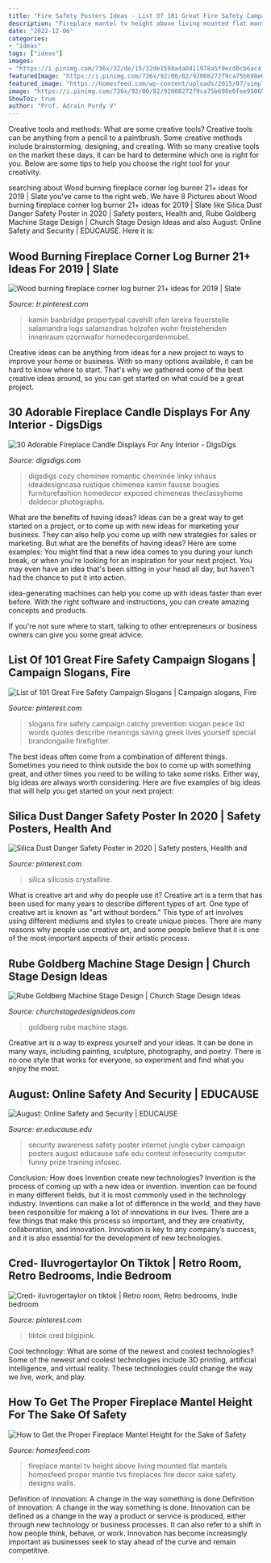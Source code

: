 ```yaml
---
title: "Fire Safety Posters Ideas - List Of 101 Great Fire Safety Campaign Slogans"
description: "Fireplace mantel tv height above living mounted flat mantels homesfeed proper mantle tvs fireplaces fire decor sake safety designs walls"
date: "2022-12-06"
categories:
- "ideas"
tags: ["ideas"]
images:
- "https://i.pinimg.com/736x/32/de/15/32de1598a4a0411978a5f0ecd0cb6ac4.jpg"
featuredImage: "https://i.pinimg.com/736x/92/00/82/92008272f9ca75b698e0fee950652b3c.jpg"
featured_image: "https://homesfeed.com/wp-content/uploads/2015/07/simple-fireplace-mantel-height-with-glass-fireplace-door-and-flat-tv-screen-on-wall-and-glass-windows-plus-soft-flooring-for-living-room.jpg"
image: "https://i.pinimg.com/736x/92/00/82/92008272f9ca75b698e0fee950652b3c.jpg"
ShowToc: true
author: "Prof. Adrain Purdy V"
---
```



Creative tools and methods: What are some creative tools?
Creative tools can be anything from a pencil to a paintbrush. Some creative methods include brainstorming, designing, and creating. With so many creative tools on the market these days, it can be hard to determine which one is right for you. Below are some tips to help you choose the right tool for your creativity.

	

		
searching about Wood burning fireplace corner log burner 21+ ideas for 2019 | Slate you've came to the right web. We have 8 Pictures about Wood burning fireplace corner log burner 21+ ideas for 2019 | Slate like Silica Dust Danger Safety Poster in 2020 | Safety posters, Health and, Rube Goldberg Machine Stage Design | Church Stage Design Ideas and also August: Online Safety and Security | EDUCAUSE. Here it is:
		
    
## Wood Burning Fireplace Corner Log Burner 21+ Ideas For 2019 | Slate

<img loading=lazy src="https://i.pinimg.com/736x/92/00/82/92008272f9ca75b698e0fee950652b3c.jpg" onerror="this.onerror=null;this.src='https://tse1.mm.bing.net/th?id=OIP._diBwMzsphtXyAIBMBLhagAAAA&amp;pid=15.1';" alt="Wood burning fireplace corner log burner 21+ ideas for 2019 | Slate">

_Source: tr.pinterest.com_

>kamin banbridge propertypal cavehill ofen lareira feuerstelle salamandra logs salamandras holzofen wohn freistehenden innenraum ozornwafor homedecorgardenmobel. 

	

Creative ideas can be anything from ideas for a new project to ways to improve your home or business. With so many options available, it can be hard to know where to start. That's why we gathered some of the best creative ideas around, so you can get started on what could be a great project.

    
## 30 Adorable Fireplace Candle Displays For Any Interior - DigsDigs

<img loading=lazy src="https://www.digsdigs.com/photos/adorable-fireplace-candle-displays-for-any-interior-28-554x554.jpg" onerror="this.onerror=null;this.src='https://tse2.mm.bing.net/th?id=OIP.Jgfpplv62RhDyob2ktCwbAHaHa&amp;pid=15.1';" alt="30 Adorable Fireplace Candle Displays For Any Interior - DigsDigs">

_Source: digsdigs.com_

>digsdigs cozy cheminee romantic cheminée linky inhaus ideadesigncasa rustique chimenea kamin fausse bougies furniturefashion homedecor exposed chimeneas theclassyhome doldecor photographs. 

	

What are the benefits of having ideas?
Ideas can be a great way to get started on a project, or to come up with new ideas for marketing your business. They can also help you come up with new strategies for sales or marketing. But what are the benefits of having ideas? Here are some examples: 
You might find that a new idea comes to you during your lunch break, or when you're looking for an inspiration for your next project. You may even have an idea that's been sitting in your head all day, but haven't had the chance to put it into action. 

idea-generating machines can help you come up with ideas faster than ever before. With the right software and instructions, you can create amazing concepts and products. 

If you're not sure where to start, talking to other entrepreneurs or business owners can give you some great advice.

    
## List Of 101 Great Fire Safety Campaign Slogans | Campaign Slogans, Fire

<img loading=lazy src="https://i.pinimg.com/736x/20/ed/c0/20edc02425e8c702cdda622130639e91--catchy-slogans-campaign-slogans.jpg" onerror="this.onerror=null;this.src='https://tse4.mm.bing.net/th?id=OIP.r911zArCzay3xY5ieVgDrQHaLG&amp;pid=15.1';" alt="List of 101 Great Fire Safety Campaign Slogans | Campaign slogans, Fire">

_Source: pinterest.com_

>slogans fire safety campaign catchy prevention slogan peace list words quotes describe meanings saving greek lives yourself special brandongaille firefighter. 

	

The best ideas often come from a combination of different things. Sometimes you need to think outside the box to come up with something great, and other times you need to be willing to take some risks. Either way, big ideas are always worth considering. Here are five examples of big ideas that will help you get started on your next project: 

    
## Silica Dust Danger Safety Poster In 2020 | Safety Posters, Health And

<img loading=lazy src="https://i.pinimg.com/736x/32/de/15/32de1598a4a0411978a5f0ecd0cb6ac4.jpg" onerror="this.onerror=null;this.src='https://tse2.mm.bing.net/th?id=OIP.p9Wx3qyMWi1w44csSm5oQwHaKd&amp;pid=15.1';" alt="Silica Dust Danger Safety Poster in 2020 | Safety posters, Health and">

_Source: pinterest.com_

>silica silicosis crystalline. 

	

What is creative art and why do people use it?
Creative art is a term that has been used for many years to describe different types of art. One type of creative art is known as "art without borders." This type of art involves using different mediums and styles to create unique pieces. There are many reasons why people use creative art, and some people believe that it is one of the most important aspects of their artistic process.

    
## Rube Goldberg Machine Stage Design | Church Stage Design Ideas

<img loading=lazy src="http://www.churchstagedesignideas.com/wp-content/uploads/2013/11/Rube-Goldberg-11.jpg" onerror="this.onerror=null;this.src='https://tse4.mm.bing.net/th?id=OIP.yUcwpG6A1f5uejd3bAqE-wHaE8&amp;pid=15.1';" alt="Rube Goldberg Machine Stage Design | Church Stage Design Ideas">

_Source: churchstagedesignideas.com_

>goldberg rube machine stage. 

	

Creative art is a way to express yourself and your ideas. It can be done in many ways, including painting, sculpture, photography, and poetry. There is no one style that works for everyone, so experiment and find what you enjoy the most.

    
## August: Online Safety And Security | EDUCAUSE

<img loading=lazy src="http://www.educause.edu/visuals/shared/blogs/erob20165augmcdowellbig.jpg" onerror="this.onerror=null;this.src='https://tse3.mm.bing.net/th?id=OIP.AkoVXL9A06HlnuF9RUz-aAHaLH&amp;pid=15.1';" alt="August: Online Safety and Security | EDUCAUSE">

_Source: er.educause.edu_

>security awareness safety poster internet jungle cyber campaign posters august educause safe edu contest infosecurity computer funny prize training infosec. 

	

Conclusion: How does Invention create new technologies?
Invention is the process of coming up with a new idea or invention. Invention can be found in many different fields, but it is most commonly used in the technology industry. Inventions can make a lot of difference in the world, and they have been responsible for making a lot of innovations in our lives. There are a few things that make this process so important, and they are creativity, collaboration, and innovation. Innovation is key to any company’s success, and it is also essential for the development of new technologies.

    
## Cred- Iluvrogertaylor On Tiktok | Retro Room, Retro Bedrooms, Indie Bedroom

<img loading=lazy src="https://i.pinimg.com/736x/0b/97/e1/0b97e1ecda4b4452a6f3b272833f7652.jpg" onerror="this.onerror=null;this.src='https://tse4.mm.bing.net/th?id=OIP.07pVXEL1jTxiM35aL4yvTgHaNg&amp;pid=15.1';" alt="Cred- iluvrogertaylor on tiktok | Retro room, Retro bedrooms, Indie bedroom">

_Source: pinterest.com_

>tiktok cred bilgipink. 

	

Cool technology: What are some of the newest and coolest technologies?
Some of the newest and coolest technologies include 3D printing, artificial intelligence, and virtual reality. These technologies could change the way we live, work, and play.

    
## How To Get The Proper Fireplace Mantel Height For The Sake Of Safety

<img loading=lazy src="https://homesfeed.com/wp-content/uploads/2015/07/simple-fireplace-mantel-height-with-glass-fireplace-door-and-flat-tv-screen-on-wall-and-glass-windows-plus-soft-flooring-for-living-room.jpg" onerror="this.onerror=null;this.src='https://tse4.mm.bing.net/th?id=OIP.UBnaIiL1UCYX-VNQZsrlgAHaJ4&amp;pid=15.1';" alt="How to Get the Proper Fireplace Mantel Height for the Sake of Safety">

_Source: homesfeed.com_

>fireplace mantel tv height above living mounted flat mantels homesfeed proper mantle tvs fireplaces fire decor sake safety designs walls. 

	

Definition of innovation: A change in the way something is done
Definition of Innovation: A change in the way something is done. Innovation can be defined as a change in the way a product or service is produced, either through new technology or business processes. It can also refer to a shift in how people think, behave, or work. Innovation has become increasingly important as businesses seek to stay ahead of the curve and remain competitive.

